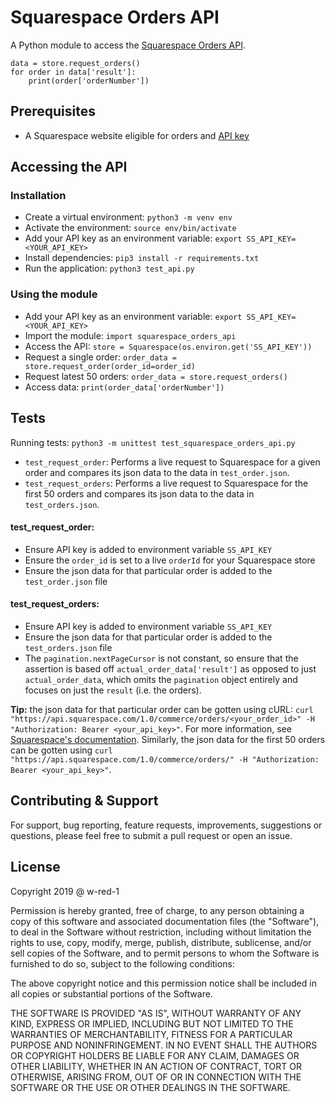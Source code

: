 # Squarespace Orders API

A Python module to access the [Squarespace Orders API](https://developers.squarespace.com/commerce-apis/orders-api-overview).

```
data = store.request_orders()
for order in data['result']:
	print(order['orderNumber'])
```

## Prerequisites

* A Squarespace website eligible for orders and [API key](https://support.squarespace.com/hc/en-us/articles/236297987-Squarespace-API-keys#toc-orders-api)

## Accessing the API

### Installation

* Create a virtual environment: `python3 -m venv env`
* Activate the environment: `source env/bin/activate`
* Add your API key as an environment variable: `export SS_API_KEY=<YOUR_API_KEY>`
* Install dependencies: `pip3 install -r requirements.txt`
* Run the application: `python3 test_api.py`

### Using the module

* Add your API key as an environment variable: `export SS_API_KEY=<YOUR_API_KEY>`
* Import the module: `import squarespace_orders_api`
* Access the API: `store = Squarespace(os.environ.get('SS_API_KEY'))`
* Request a single order: `order_data = store.request_order(order_id=order_id)`
* Request latest 50 orders: `order_data = store.request_orders()`
* Access data: `print(order_data['orderNumber'])`

## Tests

Running tests: `python3 -m unittest test_squarespace_orders_api.py`

* `test_request_order`: Performs a live request to Squarespace for a given order and compares its json data to the data in `test_order.json`.
* `test_request_orders`: Performs a live request to Squarespace for the first 50 orders and compares its json data to the data in `test_orders.json`.

#### test_request_order: 

* Ensure API key is added to environment variable `SS_API_KEY`
* Ensure the `order_id` is set to a live `orderId` for your Squarespace store
* Ensure the json data for that particular order is added to the `test_order.json` file

#### test_request_orders:

* Ensure API key is added to environment variable `SS_API_KEY`
* Ensure the json data for that particular order is added to the `test_orders.json` file
* The `pagination.nextPageCursor` is not constant, so ensure that the assertion is based off `actual_order_data['result']` as opposed to just `actual_order_data`, which omits the `pagination` object entirely and focuses on just the `result` (i.e. the orders).

**Tip:** the json data for that particular order can be gotten using cURL: `curl "https://api.squarespace.com/1.0/commerce/orders/<your_order_id>" -H "Authorization: Bearer <your_api_key>"`. For more information, see [Squarespace's documentation](https://developers.squarespace.com/commerce-apis/retrieving-an-order). Similarly, the json data for the first 50 orders can be gotten using `curl "https://api.squarespace.com/1.0/commerce/orders/" -H "Authorization: Bearer <your_api_key>"`.

## Contributing & Support

For support, bug reporting, feature requests, improvements, suggestions or questions, please feel free to submit a pull request or open an issue.

## License

Copyright 2019 @ w-red-1

Permission is hereby granted, free of charge, to any person obtaining a copy of this software and associated documentation files (the "Software"), to deal in the Software without restriction, including without limitation the rights to use, copy, modify, merge, publish, distribute, sublicense, and/or sell copies of the Software, and to permit persons to whom the Software is furnished to do so, subject to the following conditions:

The above copyright notice and this permission notice shall be included in all copies or substantial portions of the Software.

THE SOFTWARE IS PROVIDED "AS IS", WITHOUT WARRANTY OF ANY KIND, EXPRESS OR IMPLIED, INCLUDING BUT NOT LIMITED TO THE WARRANTIES OF MERCHANTABILITY, FITNESS FOR A PARTICULAR PURPOSE AND NONINFRINGEMENT. IN NO EVENT SHALL THE AUTHORS OR COPYRIGHT HOLDERS BE LIABLE FOR ANY CLAIM, DAMAGES OR OTHER LIABILITY, WHETHER IN AN ACTION OF CONTRACT, TORT OR OTHERWISE, ARISING FROM, OUT OF OR IN CONNECTION WITH THE SOFTWARE OR THE USE OR OTHER DEALINGS IN THE SOFTWARE.